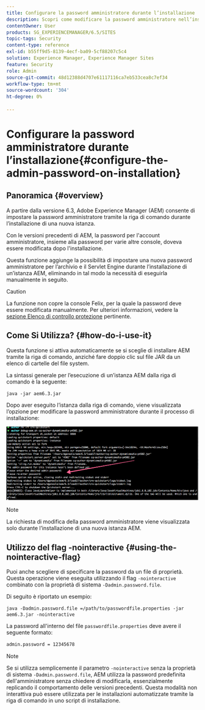 ```yaml
---
title: Configurare la password amministratore durante l’installazione
description: Scopri come modificare la password amministratore nell’installazione di Adobe Experience Manager.
contentOwner: User
products: SG_EXPERIENCEMANAGER/6.5/SITES
topic-tags: Security
content-type: reference
exl-id: b55ff9d5-8139-4ecf-ba09-5cf88207c5c4
solution: Experience Manager, Experience Manager Sites
feature: Security
role: Admin
source-git-commit: 48d12388d4707e61117116ca7eb533cea8c7ef34
workflow-type: tm+mt
source-wordcount: '304'
ht-degree: 0%

---
```


# Configurare la password amministratore durante l’installazione{#configure-the-admin-password-on-installation}

## Panoramica {#overview}

A partire dalla versione 6.3, Adobe Experience Manager (AEM) consente di impostare la password amministratore tramite la riga di comando durante l’installazione di una nuova istanza.

Con le versioni precedenti di AEM, la password per l&#39;account amministratore, insieme alla password per varie altre console, doveva essere modificata dopo l&#39;installazione.

Questa funzione aggiunge la possibilità di impostare una nuova password amministratore per l’archivio e il Servlet Engine durante l’installazione di un’istanza AEM, eliminando in tal modo la necessità di eseguirla manualmente in seguito.

>[!CAUTION]
>
>La funzione non copre la console Felix, per la quale la password deve essere modificata manualmente. Per ulteriori informazioni, vedere la [sezione Elenco di controllo protezione](/help/sites-administering/security-checklist.md#change-default-passwords-for-the-aem-and-osgi-console-admin-accounts) pertinente.

## Come Si Utilizza? {#how-do-i-use-it}

Questa funzione si attiva automaticamente se si sceglie di installare AEM tramite la riga di comando, anziché fare doppio clic sul file JAR da un elenco di cartelle del file system.

La sintassi generale per l’esecuzione di un’istanza AEM dalla riga di comando è la seguente:

```shell
java -jar aem6.3.jar
```

Dopo aver eseguito l’istanza dalla riga di comando, viene visualizzata l’opzione per modificare la password amministratore durante il processo di installazione:

![chlimage_1-116](assets/chlimage_1-116a.png)

>[!NOTE]
>
>La richiesta di modifica della password amministratore viene visualizzata solo durante l’installazione di una nuova istanza AEM.

## Utilizzo del flag -nointeractive {#using-the-nointeractive-flag}

Puoi anche scegliere di specificare la password da un file di proprietà. Questa operazione viene eseguita utilizzando il flag `-nointeractive` combinato con la proprietà di sistema `-Dadmin.password.file`.

Di seguito è riportato un esempio:

```shell
java -Dadmin.password.file =/path/to/passwordfile.properties -jar aem6.3.jar -nointeractive
```

La password all&#39;interno del file `passwordfile.properties` deve avere il seguente formato:

```xml
admin.password = 12345678
```

>[!NOTE]
>
>Se si utilizza semplicemente il parametro `-nointeractive` senza la proprietà di sistema `-Dadmin.password.file`, AEM utilizza la password predefinita dell&#39;amministratore senza chiedere di modificarla, essenzialmente replicando il comportamento delle versioni precedenti. Questa modalità non interattiva può essere utilizzata per le installazioni automatizzate tramite la riga di comando in uno script di installazione.
